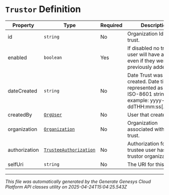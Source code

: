 # `Trustor` Definition

| Property | Type | Required | Description |
|----------|------|----------|-------------|
| id | `string` | No | Organization Id for this trust. |
| enabled | `boolean` | Yes | If disabled no trustee user will have access, even if they were previously added. |
| dateCreated | `string` | No | Date Trust was created. Date time is represented as an ISO-8601 string. For example: yyyy-MM-ddTHH:mm:ss[.mmm]Z |
| createdBy | [`OrgUser`](orguser-definition.md) | No | User that created trust. |
| organization | [`Organization`](organization-definition.md) | No | Organization associated with this trust. |
| authorization | [`TrusteeAuthorization`](trusteeauthorization-definition.md) | No | Authorization for the trustee user has in this trustor organization |
| selfUri | `string` | No | The URI for this object |

---

*This file was automatically generated by the Generate Genesys Cloud Platform API classes utility on 2025-04-24T15:04:25.543Z*